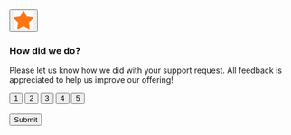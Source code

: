 <html lang="en">

<head>
    <meta charset="UTF-8">
    <meta http-equiv="X-UA-Compatible" content="IE=edge">
    <meta name="viewport" content="width=device-width, initial-scale=1.0">
    <link rel="stylesheet" href="prj_style.css">
    <link href="https://fonts.google.com/specimen/Overpass" rel="stylesheet">
    <title>rating</title>
</head>

<body>
    <div class="card">
        <button class="numss"><img src="./images/icon-star.svg" alt=".."></button>
        <br>
        <h3>How did we do?</h3>
        <p>Please let us know how we did with your support request.
            All feedback is appreciated to help us improve our offering!
        </p>
        <div class="num_container">
            <input class="nums" type="button" value="1">
            <input class="nums" type="button" value="2">
            <input class="nums" type="button" value="3">
            <input class="nums" type="button" value="4">
            <input class="nums" type="button" value="5">
        </div>
        <br>
        <button id="submit">Submit</button>
    </div>
</body>
<script src="prj_anim.js"></script>

</html>
